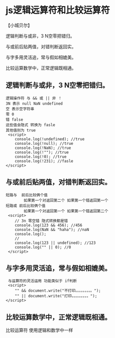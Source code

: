 # js逻辑远算符和比较运算符

【小城贝尔】

逻辑判断与或非，3 N空零把错归。

与或前后贴两值，对错判断返回实。

与字多用灵活追，常与假如相媲美。

比较运算数学中，正常逻辑既相通。

## 逻辑判断与或非，3 N空零把错归。
    逻辑操作符 与 && 或 || 非 ！
    3N 表示 null NaN undefined
    空 表示空字符串
    零 0
    错 false
    这些值会隐式 转换为 fasle
    其他值则为 true
     <script>
        console.log(!undefined); //true
        console.log(!null); //true
        console.log(!NaN); //true
        console.log(!""); //true
        console.log(!0); //true
        console.log(!231); //fasle
    </script> 
## 与或前后贴两值，对错判断返回实。
    短路与  前后比较俩个值  
            如果第一个对返回第二个 如果第一个错返回第一个
    短路或 前后比较俩个值 
            如果第一个对返回第一个 如果第一个错返回第二个
     <script>
        // 3n 零空错 隐式转换都是错
        console.log(123 && 456); //456
        console.log(NaN && "haha"); //naN
        console.log();
        //
        console.log(123 || undefined); //123
        console.log("" || 0); //0
     </script>
## 与字多用灵活追，常与假如相媲美。
     与运算符的灵活运用 功能类似于 if判断
     <script>
        "" && document.write("不打印。。。。。。。。。");
        "" || document.write("打印。。。。。。。。。");
    </script>
## 比较运算数学中，正常逻辑既相通。
   比较运算符 使用逻辑和数学中一样



